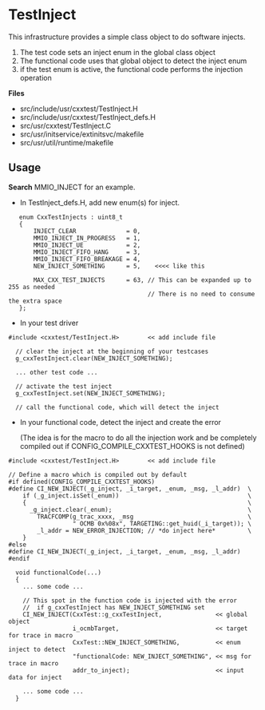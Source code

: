 # TestInject

This infrastructure provides a simple class object to do software injects.

1. The test code sets an inject enum in the global class object
2. The functional code uses that global object to detect the inject enum
3. if the test enum is active, the functional code performs the injection operation

**Files**

- src/include/usr/cxxtest/TestInject.H
- src/include/usr/cxxtest/TestInject_defs.H
- src/usr/cxxtest/TestInject.C
- src/usr/initservice/extinitsvc/makefile
- src/usr/util/runtime/makefile

## Usage

**Search** MMIO_INJECT for an example.

- In TestInject_defs.H, add new enum(s) for inject.

 ```
    enum CxxTestInjects : uint8_t
    {
        INJECT_CLEAR              = 0,
        MMIO_INJECT_IN_PROGRESS   = 1,
        MMIO_INJECT_UE            = 2,
        MMIO_INJECT_FIFO_HANG     = 3,
        MMIO_INJECT_FIFO_BREAKAGE = 4,
        NEW_INJECT_SOMETHING      = 5,    <<<< like this

        MAX_CXX_TEST_INJECTS      = 63, // This can be expanded up to 255 as needed
                                        // There is no need to consume the extra space
    };
```

- In your test driver

```
#include <cxxtest/TestInject.H>        << add include file

  // clear the inject at the beginning of your testcases
  g_cxxTestInject.clear(NEW_INJECT_SOMETHING);

  ... other test code ...

  // activate the test inject
  g_cxxTestInject.set(NEW_INJECT_SOMETHING);

  // call the functional code, which will detect the inject
```

- In your functional code, detect the inject and create the error  

   (The idea is for the macro to do all the injection work and be completely  
    compiled out if CONFIG_COMPILE_CXXTEST_HOOKS is not defined)

```
#include <cxxtest/TestInject.H>        << add include file

// Define a macro which is compiled out by default
#if defined(CONFIG_COMPILE_CXXTEST_HOOKS)
#define CI_NEW_INJECT(_g_inject, _i_target, _enum, _msg, _l_addr)  \
    if (_g_inject.isSet(_enum))                                    \
    {                                                              \
      _g_inject.clear(_enum);                                      \
        TRACFCOMP(g_trac_xxxx, _msg                                \
                  " OCMB 0x%08x", TARGETING::get_huid(_i_target)); \
        _l_addr = NEW_ERROR_INJECTION; // *do inject here*         \
    }
#else
#define CI_NEW_INJECT(_g_inject, _i_target, _enum, _msg, _l_addr)
#endif

  void functionalCode(...)
  {
    ... some code ...

    // This spot in the function code is injected with the error
    //  if g_cxxTestInject has NEW_INJECT_SOMETHING set
    CI_NEW_INJECT(CxxTest::g_cxxTestInject,               << global object
                  i_ocmbTarget,                           << target for trace in macro
                  CxxTest::NEW_INJECT_SOMETHING,          << enum inject to detect
                  "functionalCode: NEW_INJECT_SOMETHING", << msg for trace in macro
                  addr_to_inject);                        << input data for inject

    ... some code ...
  }
```

